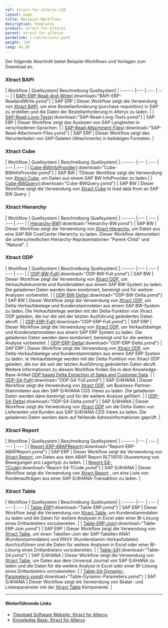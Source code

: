 ```yaml
---
ref: xtract-for-alteryx-120
layout: page
title: Beispiel-Workflows
description: Templates
product: xtract-for-alteryx
parent: xtract-for-alteryx
permalink: /:collection/:path
weight: 120
lang: de_DE
---
```


Der folgende Abschnitt bietet Beispiel-Workflows und Vorlagen zum Download an.


### Xtract BAPI


| Workflow | Quellsystem| Beschreibung Quellsystem|
| :------ |:--- | :--- | :--- |
| [BAPI-ERP-Read-And-Write](/docs/alteryx-workflows/BAPI-ERP-ReadandWrite.yxmd){:download="BAPI-ERP-ReadandWrite.yxmd"}  | SAP ERP | Dieser Workflow zeigt die Verwendung von [Xtract BAPI](./bapis-und-funktionsbausteine), um eine Bestellanforderung (purchase requisition) in SAP zu erstellen und die Daten der Bestellanforderung in Alteryx zu laden. |
| [SAP-Read-Long-Texts](/docs/alteryx-workflows/SAP-Read-Long-Texts.yxmd){:download="SAP-Read-Long-Texts.yxmd"}  | SAP ERP | Dieser Workflow zeigt das Auslesen von SAP Langtexten in verschiedenen Sprachen. |
| [SAP-Read-Attachment-Files](/docs/alteryx-workflows/SAP-Read-Attachment-Files.yxmd){:download="SAP-Read-Attachment-Files.yxmd"}   | SAP ERP | Dieser Workflow zeigt das Herunterladen von SAP-Dateien (Attachments) in beliebigen Formaten. |

### Xtract Cube

| Workflow | Quellsystem | Beschreibung Quellsystem|
| :------ |:--- | :--- | :--- | :--- |
| [Cube-BWInfoProvider](/docs/alteryx-workflows/Cube-BWInfoProvider.yxmd){:download="Cube-BWInfoProvider.yxmd"}  | SAP BW | TDieser Workflow zeigt die Verwendung von  [Xtract Cube](./bw-cube), um Daten aus einem SAP BW InfoProvider zu laden.|
| [Cube-BWQuery](/docs/alteryx-workflows/Cube-BWQuery.yxmd){:download="Cube-BWQuery.yxmd"}  | SAP BW | Dieser Workflow zeigt die Verwendung von [Xtract Cube](./bw-cube) to load data from an SAP BW Query. |

### Xtract Hierarchy

| Workflow | Quellsystem | Beschreibung Quellsystem|
| :------ |:--- | :--- | :--- | :--- |
| [Hierarchy-BW](/docs/alteryx-workflows/Hierarchy-BW.yxmd){:download="Hierarchy-BW.yxmd"}  | SAP BW | Dieser Workflow zeigt die Verwendung von [Xtract Hierarchy](./bw-hierarchien), um Daten aus eine SAP BW CostCenter Hierarchy zu laden. Dieser Workflow demonstiert die unterschiedlichen Hierarchy-Repräsentationen "Parent-Child" und "Natural".  |

### Xtract ODP

| Workflow  | Quellsystem | Beschreibung Quellsystem|
| :------ |:--- | :--- | :--- | :--- |
| [ODP-BW-Full](/docs/alteryx-workflows/ODP-BW-Full.yxmd){:download="ODP-BW-Full.yxmd"}  | SAP BW | Dieser Workflow zeigt die Verwendung von [Xtract ODP](./odp), um Verkaufsdokumente und Kundendaten aus einem SAP BW-System zu laden. Die geladenen Daten werden dann kombiniert, bereinigt und für weitere Analysen vorbereitet. |
| [ODP-BW-Delta](/docs/alteryx-workflows/ODP-BW-Delta.yxmd){:download="ODP-BW-Delta.yxmd"}  | SAP BW | Dieser Workflow zeigt die Verwendung von [Xtract ODP](./odp), um Delta-Verkaufsbelege und Kundenstammdaten aus einem SAP BW-System zu laden. Die Verkaufsbelege werden mit der Delta-Funktion von Xtract ODP geladen, die nur die seit der letzten Ausführung geänderten Daten abruft. |
| [ODP-ERP-Full](/docs/alteryx-workflows/ODP-ERP-Full.yxmd){:download="ODP-ERP-Full.yxmd"}  |  SAP ERP | Dieser Workflow zeigt die Verwendung von [Xtract ODP](./odp), um Verkaufsbelege und Kundenstammdaten aus einem SAP ERP System zu laden. Die geladenen Daten werden dann kombiniert, bereinigt und für die weitere Analyse vorbereitet.
| [ODP-ERP-Delta](/docs/alteryx-workflows/ODP-ERP-Delta.yxmd){:download="ODP-ERP-Delta.yxmd"}  | SAP ERP | Dieser Workflow zeigt die Verwendung von [Xtract ODP](./odp), um Delta-Verkaufsbelege und Kundenstammdaten aus einem SAP ERP System zu laden. ie Verkaufsbelege werden mit der Delta-Funktion von Xtract ODP geladen, die nur die seit der letzten Ausführung geänderten Daten abruft. <br> Weitere Informationen zu diesem Workflow finden Sie in dem Knowledge-Base-Artikel [ODP based Delta Extraction of Sales and Customer Data](https://kb.theobald-software.com/xtract-for-alteryx/ODP-based.delta-extraction-of-sales-data).  |
| [ODP-S4-Full](/docs/alteryx-workflows/ODP-S4-Full.yxmd){:download="ODP-S4-Full.yxmd"}  | SAP S/4HANA | Dieser Workflow zeigt die Verwendung von [Xtract ODP](./odp), um Business-Partner-Stammdaten aus den SAP S/4HANA CDS Views zu laden. Die geladenen Daten werden dann bereinigt und für die weitere Analyse gefiltert. |
| [ODP-S4-Delta](/docs/alteryx-workflows/ODP-S4-Delta.yxmd){:download="ODP-S4-Delta.yxmd"}  | SAP S/4HANA | Dieser Workflow zeigt die Verwendung von [Xtract ODP](./odp) um die Delta-Daten von Lieferanten und Kunden aus SAP S/4HANA CDS Views zu laden. Die geladenen Daten werden dann auf fehlende Adressinformationen geprüft. |

### Xtract Report

| Workflow  | Quellsystem | Beschreibung Quellsystem|
| :------ |:--- | :--- | :--- | :--- |
| [Report-ERP-ABAPReport](/docs/alteryx-workflows/Report-ERP-ABAPReport.yxmd){:download="Report-ERP-ABAPReport.yxmd"}  | SAP ERP | Dieser Workflow zeigt die Verwendung von [Xtract Report](./reports), um Daten aus dem ABAP Report RLT10010 (Auswertung von Bewegungen pro Lagertyp) zu laden. |
| [Report-S4-TCode](/docs/alteryx-workflows/Report-S4-TCode.yxmd){:download="Report-S4-TCode.yxmd"}  | SAP S/4HANA | Dieser Workflow zeigt die Verwendung von [Xtract Report](./reports) , um eine Liste von Kundenaufträgen aus einer SAP S/4HANA-Transaktion zu laden. |

### Xtract Table

| Workflow | Quellsystem | Beschreibung Quellsystem|
| :------ |:--- | :--- | :--- | :--- |
| [Table-ERP](/docs/alteryx-workflows/Table-ERP.yxmd){:download="Table-ERP.yxmd"}  | SAP ERP | Dieser Workflow zeigt die Verwendung von [Xtract Table](./table), um Kundenstammdaten zu laden und die Daten für weitere Analysen in Excel oder einer BI-Lösung eines Drittanbieters vorzubereiten. |
| [Table-ERP-Join](/docs/alteryx-workflows/Table-ERP-Join.yxmd){:download="Table-ERP-Join.yxmd"}  | SAP ERP | Dieser Workflow zeigt die Verwendung von [Xtract Table](./table), um einen Tabellen-Join der SAP-Tabellen KNA1 (Kundenstammdaten) und KNVV (Kundenstamm-Verkaufsdaten) durchzuführen und die Daten für weitere Analysen in Excel oder einer BI-Lösung eines Drittanbieters vorzubereiten. |
| [Table-S4](/docs/alteryx-workflows/Table-S4.yxmd){:download="Table-S4.yxmd"}  | SAP S/4HANA | Dieser Workflow zeigt die Verwendung von [Xtract Table](./table), um Daten aus dem Universal Journal von SAP S/4HANA zu laden und die Daten für die weitere Analyse in Excel oder einer BI-Lösung eines Drittanbieters vorzubereiten. |
| [Table-S4-Dynamic-Parameters.yxmd](/docs/alteryx-workflows/Table-Dynamic-Parameters.yxmd){:download="Table-Dynamic-Parameters.yxmd"}  | SAP S/4HANA | Dieser Workflow zeigt die Verwendung von Skalar- und Listenparameter mit der [Xtract Table](./table) Komponente. |

******
#### Weiterführende Links
- [Theobald Software Website: Xtract for Alteryx](https://theobald-software.com/xtract-for-alteryx/)
- [Knowledge Base: Xtract for Alteryx](https://kb.theobald-software.com/xtract-for-alteryx)